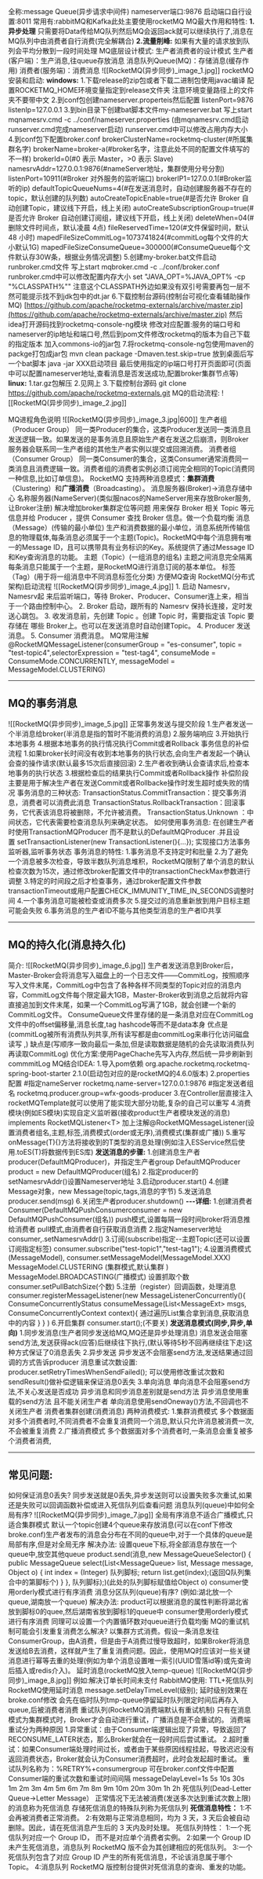 全称:message Queue(异步请求中间件)
nameserver端口:9876 启动端口自行设置:8011
常用有:rabbitMQ和Kafka此处主要使用rocketMQ
MQ最大作用和特性:
	**1.异步处理**
	只需要将Data传给MQ队列然后MQ会返回ack就可以继续执行了,消息在MQ队列中由消费者自行消费(完全解耦合)
	**2.流量削峰:**
	如果有大量的请求放到队列会平均分散到一段时间处理
	MQ底层设计模式:
	生产者消费者的设计模式
	生产者(客户端)：生产消息,往queue存放消息
	消息队列Queue(MQ)：存储消息(缓存作用)
	消费者(服务端)：消费消息
![[RocketMQ(异步同步)_image_1.jpg]]
rocketMQ安装和启动:
	**windows:**
	1.下载release的zip包或者下载二进制包使用javac编译
	配置ROCKETMQ_HOME环境变量指定到release文件夹
	注意环境变量路径上的文件夹不要带中文
	2.到conf包创建nameserver.properteis然后配置
	listenPort=9876
	listenIp=127.0.0.1
	3.到bin目录下创建bat脚本文件my-nameserver.bat
	写上start mqnamesrv.cmd -c ../conf/nameserver.properties
	(由mqnamesrv.cmd启动runserver.cmd完成nameserver启动)
	runserver.cmd中可以修改占用内存大小
	4.到conf包下配置broker.conf
	brokerClusterName=rocketmq-cluster(#所属集群名字)
	brokerName=broker-a(#broker名字，注意此处不同的配置文件填写的不一样)
	brokerId=0(#0 表示 Master，>0 表示 Slave)
	namesrvAddr=127.0.0.1:9876(#nameServer地址，集群使用分号分割)
	listenPort=10911(#Broker 对外服务的监听端口)
	brokerIP1=127.0.0.1(#Broker监听的ip)
	defaultTopicQueueNums=4(#在发送消息时，自动创建服务器不存在的topic，默认创建的队列数)
	autoCreateTopicEnable=true(#是否允许 Broker 自动创建Topic，建议线下开启，线上关闭)
	autoCreateSubscriptionGroup=true(#是否允许 Broker 自动创建订阅组，建议线下开启，线上关闭)
	deleteWhen=04(#删除文件时间点，默认凌晨 4点)
	fileReservedTime=120(#文件保留时间，默认 48 小时)
	mapedFileSizeCommitLog=1073741824(#commitLog每个文件的大小默认1G)
	mapedFileSizeConsumeQueue=300000(#ConsumeQueue每个文件默认存30W条，根据业务情况调整)
	5.创建my-broker.bat文件启动runbroker.cmd文件
	写上start mqbroker.cmd -c ../conf/broker.conf
	runbroker.cmd中可以修改配置内存大小
	set "JAVA_OPT=%JAVA_OPT% -cp "%CLASSPATH%""
	注意这个CLASSPATH外边如果没有双引号需要再包一层不然可能提示找不到jdk包中的dt.jar
	6.下载控制台源码(控制台可视化查看辅助操作MQ)
	[https://github.com/apache/rocketmq-externals/archive/master.zip](https://github.com/apache/rocketmq-externals/archive/master.zip)
	然后idea打开源码找到rocketmq-console-ng模块
	修改对应配置:服务的端口号和nameserver的ip地址和端口号,然后到pom文件修改rocketmq的版本为自己下载的指定版本
	加入commons-io的jar包
	7.将rocketmq-console-ng包使用maven的packge打包成jar包
	mvn clean package -Dmaven.test.skip=true
	放到桌面后写一个bat脚本 java -jar XXX启动项目
	最后使用指定的ip端口号打开页面即可(页面中可以配置nameserver地址,查看消息是否发送成功,配置broker集群节点等)
	**linux:**
	1.tar.gz包解压
	2.见网上
	3.下载控制台源码
	git clone https://github.com/apache/rocketmq-externals.git
MQ的启动流程:
	![[RocketMQ(异步同步)_image_2.jpg]]

MQ进程角色说明
	![[RocketMQ(异步同步)_image_3.jpg|600]]
	生产者组（Producer Group）
		同一类Producer的集合，这类Producer发送同一类消息且发送逻辑一致。如果发送的是事务消息且原始生产者在发送之后崩溃，则Broker服务器会联系同一生产者组的其他生产者实例以提交或回溯消费。
	消费者组（Consumer Group）
		同一类Consumer的集合，这类Consumer通常消费同一类消息且消费逻辑一致。消费者组的消费者实例必须订阅完全相同的Topic(消费同一种信息,比如订单信息)。
		RocketMQ 支持两种消息模式：**集群消费**（Clustering）和**广播消费**（Broadcasting）。
		消息服务器(Broker)->消息存储中心
		名称服务器(NameServer)(类似服nacos的NameServer用来存放Broker服务,让Broker注册)
		解决增加broker集群定位等问题
		用来保存 Broker 相关 Topic 等元信息并给 Producer ，提供 Consumer 查找 Broker 信息。做一个负载均衡
	消息（Message）(传输的最小单位)
		生产和消费数据的最小单位，消息系统所传输信息的物理载体,每条消息必须属于一个主题(Topic)。RocketMQ中每个消息拥有唯一的Message ID，且可以携带具有业务标识的Key。系统提供了通过Message ID和Key查询消息的功能。
	主题（Topic）(一组消息的组名)
		主题之间消息完全隔离每条消息只能属于一个主题，是RocketMQ进行消息订阅的基本单位。
	标签（Tag）(用于将一组消息中不同消息标签化分类)
		方便MQ查询
RocketMQ(分布式架构)启动流程
	![[RocketMQ(异步同步)_image_4.jpg]]
	1. 启动 Namesrv，Namesrv起 来后监听端口，等待 Broker、Producer、Consumer连上来，相当于一个路由控制中心。
	2. Broker 启动，跟所有的 Namesrv 保持长连接，定时发送心跳包。
	3. 收发消息前，先创建 Topic 。创建 Topic 时，需要指定该 Topic 要存储在 哪些 Broker上。也可以在发送消息时自动创建Topic。
	4. Producer 发送消息。
	5. Consumer 消费消息。
MQ常用注解
	@RocketMQMessageListener(consumerGroup = "es-consumer",
	topic = "test-topic4",selectorExpression = "test-tag4",
	consumeMode = ConsumeMode.CONCURRENTLY,
	messageModel = MessageModel.CLUSTERING)

---
## MQ的事务消息
![[RocketMQ(异步同步)_image_5.jpg]]
正常事务发送与提交阶段
	1.生产者发送一个半消息给broker(半消息是指的暂时不能消费的消息)
	2.服务端响应
	3.开始执行本地事务
	4.根据本地事务的执行情况执行Commit或者Rollback
事务信息的补偿流程
	1.如果broker长时间没有收到本地事务的执行状态,会向生产者发起一个确认会查的操作请求(默认最多15次后直接回滚)
	2.生产者收到确认会查请求后,检查本地事务的执行状态
	3.根据检查后的结果执行Commit或者Rollback操作 补偿阶段主要是用于解决生产者在发送Commit或者Rollbacke操作时发生超时或失败的情况
事务消息的三种状态:
	TransactionStatus.CommitTransaction：提交事务消息，消费者可以消费此消息
	TransactionStatus.RollbackTransaction：回滚事务，它代表该消息将被删除，不允许被消费。
	TransactionStatus.Unknown ：中间状态，它代表需要检查消息队列来确定状态。
如何使用事务消息:
	在创建生产者时使用TransactionMQProducer 而不是默认的DefaultMQProducer .并且设置 setTransactionListener(new TransactionListener(){…}); 实现接口方法事务监听器,监听事务状态
事务消息的特性:
	1.事务消息不支持定时和批量
	2.为了避免一个消息被多次检查，导致半数队列消息堆积，RocketMQ限制了单个消息的默认检查次数为15次，通过修改broker配置文件中的transactionCheckMax参数进行调整
	3.特定的时间段之后才检查事务，通过broker配置文件参数transactionTimeout或用户配置CHECK_IMMUNITY_TIME_IN_SECONDS调整时间
	4.一个事务消息可能被检查或消费多次
	5.提交过的消息重新放到用户目标主题可能会失败
	6.事务消息的生产者ID不能与其他类型消息的生产者ID共享

---
## MQ的持久化(消息持久化)
简介:
	![[RocketMQ(异步同步)_image_6.jpg]]
	生产者发送消息到Broker后，Master-Broker会将消息写入磁盘上的一个日志文件——CommitLog，按照顺序写入文件末尾，CommitLog中包含了各种各样不同类型的Topic对应的消息内容，CommitLog文件每个限定最大1GB，Master-Broker收到消息之后就将内容直接追加到文件末尾，如果一个CommitLog写满了1GB，就会创建一个新的CommitLog文件。
	ConsumeQueue文件里存储的是一条消息对应在CommitLog文件中的offset偏移量,消息长度,tag hashcode等而不是data本身
	优点是(commitLog被所有消费队列共享,所有读写都是由commitLog来串行化访问磁盘读写 ,)
	缺点是(写顺序一致向最后一条加,但是读取数据是随机的会先读取消费队列再读取CommitLog)
	优化方案:使用PageChache先写入内存,然后统一异步刷新到commmitLog
MQ结合IDEA:
	1.导入pom依赖
	org.apache.rocketmq.rocketmq-spring-boot-starter 2.1.0(启动包对应的是rocketMQ的4.6.0版本)
	2.properties配置
	#指定nameServer
	rocketmq.name-server=127.0.0.1:9876
	#指定发送者组名
	rocketmq.producer.group=wfx-goods-producer
	3.在Controller层直接注入rocketMQTemplate就可以使用了能实现大部分功能,复杂的自己可以重写
	4.消费模块(例如ES模块)实现自定义监听器(接收product生产者模块发送的消息) implements RocketMQListener\<T>
	加上注解@RocketMQMessageListener(设置消费者组名,主题,标签,消费模式(order或无序),消费模式(集群或广播))
	5.重写onMessage(T){}方法将接收到的T类型的消息处理(例如注入ESService然后使用.toES(T)将数据传到ES库)
**发送消息的步骤:**
	1.创建消息生产者producer(DefaultMQProducer)，并指定生产者group
	DefaultMQProducer product = new DefaultMQProducer(组名)
	2.指定producer的setNamesrvAddr()设置Nameserver地址
	3.启动producer.start()
	4.创建Message对象，new Message(topic,tags,消息的字节)
	5.发送消息producer.send(msg)
	6.关闭生产者producer.shutdown()
	**---详细:**
	1.创建消费者Consumer(DefaultMQPushConsumerconsumer = new DefaultMQPushConsumer(组名))
	push模式,设置每隔一段时间broker将消息推给消费者
	pull模式,由消费者自行获取消息消费
	2.指定Nameserver地址
	consumer,.setNamesrvAddr()
	3.订阅(subscribe)指定--主题Topic(还可以设置订阅指定标签)
	consumer.subscribe("test-topic1","test-tag1");
	4.设置消费模式(MessageModel),
	consumer.setMessageModel(MessageModel.XXX)
	MessageModel.CLUSTERING (集群模式,默认集群 )
	MessageModel.BROADCASTING(广播模式)
	设置抓取个数consumer.setPullBatchSize(个数)
	5.注册（register）回调函数，处理消息
	consumer.registerMessageListener(new MessageListenerConcurrently(){
	ConsumeConcurrentlyStatus consumeMessage(List\<MessageExt> msgs, ConsumeConcurrentlyContext context){
	通过遍历List集合拿到消息,获取消息中的内容
	}
	}
	)
	6.开启集群 consumer.start();(不要关)
**发送消息模式(同步,异步,单向)**
	1.同步发消息(生产者同步发送给MQ,MQ还是异步处理消息)
	消息发送会阻塞send方法,发送获得ack(应答)后继续往下执行,(默认等待5秒不回再继续往下走)这种方式保证了0消息丢失
	2.异步发送
	异步发送不会阻塞send方法,发送结果通过回调的方式告诉producer
	消息重试次数设置:
	producer.setRetryTimesWhenSendFailed();
	可以使用修改重试次数和sendResult()做补偿逻辑来保证消息0丢失
	3.单向消息
	单向消息不会阻塞send方法,不关心发送是否成功
	异步消息和同步消息差别就是send方法 异步消息使用重载的send方法 且不能关闭生产者 单向消息使用sendOneway()方法,不回调也不关闭生产者
	消费者集群创建(消费消息)
两种消费模式:
	1.集群消费模式
	多个数据面对多个消费者时,不同消费者不会重复消费同一个消息,默认只允许消息被消费一次,不会被重复消费
	2.广播消费模式
	多个数据面对多个消费者时,一条消息会重复被多个消费者消费,

---
## 常见问题:

如何保证消息0丢失?
	同步发送就是0丢失,异步发送则可以设置失败多次重试,如果还是失败可以回调函数补偿或进入死信队列后查看问题
消息队列(queue)中如何全局有序?
	![[RocketMQ(异步同步)_image_7.jpg]]
	全局有序消息不适合广播模式,只适合集群模式
	默认一个topic创建4个queue来存放消息(可以在conf下修改broke.conf)生产者发布的消息会分布在不同的queue中,对于一个具体的queue是局部有序,但是对全局无序
	解决办法:
	设置queue下标,将全部消息存放在一个queue中,放空其他queue
	product.send(消息,new MessageQueueSelector() {
	public MessageQueue select(List\<MessageQueue> list, Message message, Object o) {
	int index = (Integer) 队列脚标;
	return list.get(index);(返回Q队列集合中的第脚标个)
	}
	}, 队列脚标);)(此处的队列脚标赋值给Object o)
	consumer使用orderly模式进行有序消费
消息分区队列(queue)有序?
	(例如:湖北放一个queue,湖南放一个queue)
	解决办法:
	product可以根据消息的属性判断将湖北省放到脚标0的quee,然后湖南省放到脚标1的queue中
	consumer使用orderly模式进行有序消费
	同理可以设置一个内置循环数对queue进行负载均衡
MQ的重试机制可能会引发重复消费怎么解决?
	以集群方式消费。假设一条消息发往ConsumerGroup，由A消费，但是由于A消费过慢导致超时，如果Broker将消息发送给B去消费，这样就产生了重复消费问题。因此，使用MQ时应该对一些关键消息进行幂等去重的处理(例如为单个消息设置唯一索引(UUID雪落id等)或先查询后插入或redis介入)。
延时消息(rocketMQ放入temp-queue)
	![[RocketMQ(异步同步)_image_8.jpg]]
	例如:解决订单长时间未支付
	RabbitMQ使用: TTL+死信队列
	RocketMQ使用延时消息
	message.setDelayTimeLevel(级别);
	延时级别效果在broke.conf修改
	会先在临时队列tmp-queue停留延时队列限定时间后再存入queue,后被消费者消费
重试队列(RocketMQ消费端默认有重试机制)
	只有在消息模式为集群模式时，Broker才会自动进行重试，广播消息是不会重试的。
	消费端重试分为两种原因
	1.异常重试：由于Consumer端逻辑出现了异常，导致返回了RECONSUME_LATER状态，那么Broker就会在一段时间后尝试重试。
	2.超时重试：如果Consumer端处理时间过长，或者由于某些原因线程挂起，导致迟迟没有返回消费状态，Broker就会认为Consumer消费超时，此时会发起超时重试。
	重试队列名称为：%RETRY%+consumergroup
	可在broker.conf文件中配置Consumer端的重试次数和重试时间间隔
	messageDelayLevel=1s 5s 10s 30s 1m 2m 3m 4m 5m 6m 7m 8m 9m 10m 20m 30m 1h 2h
死信队列(Dead-Letter Queue->Letter Message）
	正常情况下无法被消费(发送多次达到重试次数上限)的消息称为死信消息 存储死信消息的特殊队列称为死信队列
	**死信消息特性：**
	1:不会再被消费者正常消费。
	2:有效期与正常消息相同，均为 3 天，3 天后会被自动删除。因此，请在死信消息产生后的 3 天内及时处理。
	死信队列特性：
	1:一个死信队列对应一个 Group ID， 而不是对应单个消费者实例。
	2:如果一个 Group ID 未产生死信消息，消息队列 RocketMQ 版不会为其创建相应的死信队列。
	3:一个死信队列包含了对应 Group ID 产生的所有死信消息，不论该消息属于哪个 Topic。
	4:消息队列 RocketMQ 版控制台提供对死信消息的查询、重发的功能。